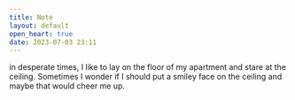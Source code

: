 ```yaml
---
title: Note
layout: default
open_heart: true
date: 2023-07-03 23:11
---
```


in desperate times, I like to lay on the floor of my apartment and stare at the ceiling. Sometimes I wonder if I should put a smiley face on the ceiling and maybe that would cheer me up.
